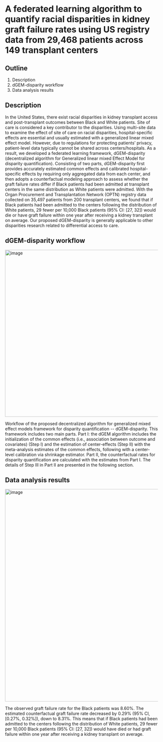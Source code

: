 
A federated learning algorithm to quantify racial disparities in kidney graft failure rates using US registry data from 29,468 patients across 149 transplant centers
==============================================


## Outline
1. Description
2. dGEM-disparity workflow
3. Data analysis results


## Description
In the United States, there exist racial disparities in kidney transplant access and post-transplant outcomes between Black and White patients. Site of care is considered a key contributor to the disparities. Using multi-site data to examine the effect of site of care on racial disparities, hospital-specific effects are essential and usually estimated with a generalized linear mixed effect model. However, due to regulations for protecting patients’ privacy, patient-level data typically cannot be shared across centers/hospitals. As a result, we developed a federated learning framework, dGEM-disparity (decentralized algorithm for Generalized linear mixed Effect Model for disparity quantification). Consisting of two parts, dGEM-disparity first provides accurately estimated common effects and calibrated hospital-specific effects by requiring only aggregated data from each center, and then adopts a counterfactual modeling approach to assess whether the graft failure rates differ if Black patients had been admitted at transplant centers in the same distribution as White patients were admitted. With the Organ Procurement and Transplantation Network (OPTN) registry data collected on 35,497 patients from 200 transplant centers, we found that if Black patients had been admitted to the centers following the distribution of White patients, 29 fewer per 10,000 Black patients (95% CI: [27, 32]) would die or have graft failure within one year after receiving a kidney transplant on average. Our proposed dGEM-disparity is generally applicable to other disparities research related to differential access to care. 


## dGEM-disparity workflow 
<img width="550" alt="image" src="https://user-images.githubusercontent.com/38872447/209378844-1926563e-16be-400d-8336-f48500dcd4fb.png">



Workflow of the proposed decentralized algorithm for generalized mixed effect models framework for disparity quantification -- dGEM-disparity. This framework includes two main parts. Part I: the dGEM algorithm includes the initialization of the common effects (i.e., association between outcome and covariates) (Step I) and the estimation of center-effects (Step II) with the meta-analysis estimates of the common effects, following with a center-level calibration via shrinkage estimator. Part II, the counterfactual rates for disparity quantification are calculated with the estimates from Part I. The details of Step III in Part II are presented in the following section.


## Data analysis results
<img width="700" alt="image" src="https://user-images.githubusercontent.com/38872447/181802626-548d5cc2-b295-4c11-95a5-8b493564fa88.png">


The observed graft failure rate for the Black patients was 8.60%. The estimated counterfactual graft failure rate decreased by 0.29% (95% CI, [0.27%, 0.32%]), down to 8.31%. This means that if Black patients had been admitted to the centers following the distribution of White patients, 29 fewer per 10,000 Black patients (95% CI: [27, 32]) would have died or had graft failure within one year after receiving a kidney transplant on average.
